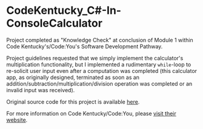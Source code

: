 # CodeKentucky_C#-In-ConsoleCalculator

Project completed as "Knowledge Check" at conclusion of Module 1 within Code Kentucky's/Code:You's Software Development Pathway.

Project guidelines requested that we simply implement the calculator's multiplication functionality, but I implemented a rudimentary `while`-loop to re-solicit user input even after a computation was completed (this calculator app, as originally designed, terminated as soon as an addition/subtraction/multiplication/division operation was completed or an invalid input was received).

Original source code for this project is available [here](https://github.com/JakeSaintG/Software1-Knowledge-Check-1/tree/main).

For more information on Code Kentucky/Code:You, please [visit their website](https://codekentucky.org/).
